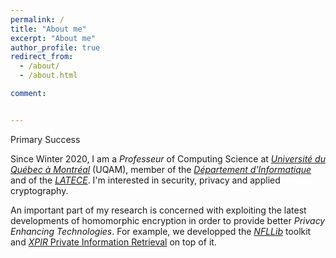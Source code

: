```yaml
---
permalink: /
title: "About me"
excerpt: "About me"
author_profile: true
redirect_from:
  - /about/
  - /about.html

comment:


---
```


<!-- <div style="float:right; margin-bottom: 1em; margin-left: 1em;">
  <img src="/images/teacher.png" />
</div> -->

<span class="badge badge-pill badge-primary">Primary</span>
<span class="badge badge-pill badge-success">Success</span>

Since Winter 2020, I am a _Professeur_ of Computing Science at [_Université du Québec à Montréal_](https://uqam.ca/) (UQAM), member of the [_Département d'Informatique_](https://info.uqam.ca/) and of the [_LATECE_](https://latece.uqam.ca). I'm interested in security, privacy and applied cryptography.

An important part of my research is concerned with exploiting the latest developments of homomorphic encryption in order to provide better _Privacy Enhancing Technologies_. For example, we developped the [_NFLLib_](https://github.com/quarkslab/NFLlib) toolkit and [_XPIR_ Private Information Retrieval](https://github.com/XPIR-team/XPIR) on top of it.

